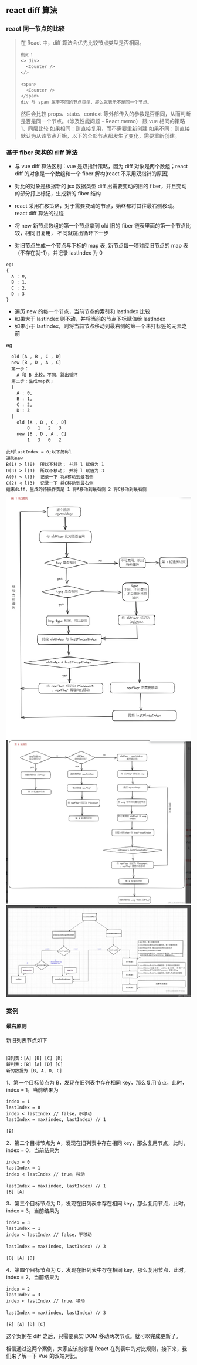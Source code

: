 ## react diff 算法

### react 同一节点的比较

> 在 React 中，diff 算法会优先比较节点类型是否相同。
>
> ```
> 例如：
> <> div>
>   <Counter />
> </>
>
> <span>
>   <Counter />
> </span>
> div 与 span 属于不同的节点类型，那么就表示不是同一个节点。
> ```
>
> 然后会比较 props、state、context 等外部传入的参数是否相同，从而判断是否是同一个节点。（涉及性能问题 - React.memo）
> 跟 vue 相同的策略
> 1、同层比较
> 如果相同：则直接复用，而不需要重新创建
> 如果不同：则直接默认为从该节点开始，以下的全部节点都发生了变化，需要重新创建。

### 基于 fiber 架构的 diff 算法

- 与 vue diff 算法区别：vue 是双指针策略，因为 diff 对象是两个数组；react diff 的对象是一个数组和一个 fiber 解构(react 不采用双指针的原因)
- 对比的对象是根据新的 jsx 数据类型 diff 出需要变动的旧的 fiber，并且变动的部分打上标记，生成新的 fiber 结构
- react 采用右移策略，对于需要变动的节点，始终都将其往最右侧移动。
  react diff 算法的过程

- 将 new 新节点数组的第一个节点拿到 old 旧的 fiber 链表里面的第一个节点比较，相同旧复用， 不同就跳出循环下一步
- 对旧节点生成一个节点与下标的 map 表, 新节点每一项对应旧节点的 map 表（不存在就-1），并记录 lastIndex 为 0

```
eg:
{
  A : 0,
  B : 1,
  C : 2,
  D : 3
}
```

- 遍历 new 的每一个节点，当前节点的索引和 lastIndex 比较
- 如果大于 lastIndex 则不动，并将当前的节点下标赋值给 lastIndex
- 如果小于 lastIndex，则将当前节点移动到最右侧的第一个未打标签的元素之前

eg

```
  old [A , B , C , D]
  new [B , D , A , C]
  第一步：
    A 和 B 比较，不同，跳出循环
  第二步：生成map表；
  {
    A : 0,
    B : 1,
    C : 2,
    D : 3
  }
    old [A , B , C , D]
        0   1   2   3
    new [B , D , A , C]
        1   3   0   2

此时lastIndex = 0;以下简称l
遍历new
B(1) > l(0)  所以不移动； 并将 l 赋值为 1
D(3) > l(1)  所以不移动； 并将 l 赋值为 3
A(0) < l(3)  记录一下 将A移动到最右侧
C(2) < l(3)  记录一下 将C移动到最右侧
结束diff，生成的待操作表是 1 将A移动到最右侧 2 将C移动到最右侧
```

![](./Snipaste_2024-08-02_18-38-08.png)
![](./Snipaste_2024-08-02_18-38-42.png)
![](./Snipaste_2024-08-02_18-40-12.png)

### 案例

#### 最右原则

新旧列表节点如下

```

旧列表：[A] [B] [C] [D]
新列表：[B] [A] [D] [C]
新的数据为 [B, A, D, C]
```

1、第一个目标节点为 B，发现在旧列表中存在相同 key，那么复用节点，此时，index = 1，当前结果为

```
index = 1
lastIndex = 0
index < lastIndex // false，不移动
lastIndex = max(index, lastIndex) // 1

[B]
```

2、第二个目标节点为 A，发现在旧列表中存在相同 key，那么复用节点，此时，index = 0，当前结果为

```
index = 0
lastIndex = 1
index < lastIndex // true，移动

lastIndex = max(index, lastIndex) // 1
[B] [A]
```

3、第三个目标节点为 D，发现在旧列表中存在相同 key，那么复用节点，此时，index = 3，当前结果为

```
index = 3
lastIndex = 1
index < lastIndex // false，不移动

lastIndex = max(index, lastIndex) // 3

[B] [A] [D]
```

4、第四个目标节点为 C，发现在旧列表中存在相同 key，那么复用节点，此时，index = 2，当前结果为

```
index = 2
lastIndex = 3
index < lastIndex // true，移动

lastIndex = max(index, lastIndex) // 3

[B] [A] [D] [C]
```

这个案例在 diff 之后，只需要真实 DOM 移动两次节点。就可以完成更新了。

相信通过这两个案例，大家应该能掌握 React 在列表中的对比规则，接下来，我们来了解一下 Vue 的双端对比。
